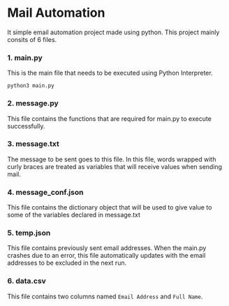 # Mail Automation

It simple email automation project made using python. This project mainly consits of 6 files.

### 1. main.py
This is the main file that needs to be executed using Python Interpreter.
```
python3 main.py
```

### 2. message.py
This file contains the functions that are required for main.py to execute successfully.

### 3. message.txt
The message to be sent goes to this file. In this file, words wrapped with curly braces are treated as variables that will receive values when sending mail.

### 4. message_conf.json
This file contains the dictionary object that will be used to give value to some of the variables declared in message.txt

### 5. temp.json
This file contains previously sent email addresses. When the main.py crashes due to an error, this file automatically updates with the email addresses to be excluded in the next run.

### 6. data.csv
This file contains two columns named `Email Address` and `Full Name`.
